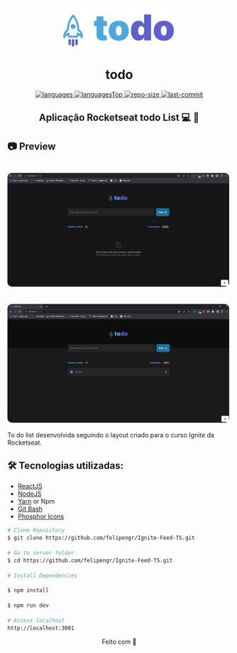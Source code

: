<p align="center" >
<img src="src/assets/Logo.svg" >
</p>
<h1 align="center">
    todo
</h1>

<div align="center">

  <a href="">
    <img src="https://img.shields.io/github/languages/count/felipengr/todo-Iginite.svg?color=5e60ce" alt="languages" >
  </a>

  <a href="">
    <img src="https://img.shields.io/github/languages/top/felipengr/todo-Iginite.svg?color=5e60ce" alt="languagesTop" >
  </a>

  <a href="">
    <img src="https://img.shields.io/github/repo-size/felipengr/todo-Iginite.svg?color=5e60ce" alt="repo-size" >
  </a>

  <a href="">
    <img src="https://img.shields.io/github/last-commit/felipengr/todo-Iginite.svg?color=5e60ce" alt="last-commit" >
  </a>

</div>

<h2 align="center"> Aplicação Rocketseat todo List 💻 🚀 </h2>


<h2>📷 Preview </h2>
<h1 align="center">
  <div style="display: flex; flex-direction: row;">
    <img width="500" style="border-radius: 10px" height="auto" alt="Class-02" title="Class-02" src="public/preview.gif" />
  <div>
</h1>

<h1 align="center">
  <div style="display: flex; flex-direction: row;">
    <img width="500" style="border-radius: 10px" height="auto" alt="Class-02" title="Class-02" src="public/desktop.png" />
  <div>
</h1>

To do list desenvolvida seguindo o layout criado para o curso Ignite da Rocketseat.

<h2 id="technologies"> 🛠 Tecnologias utilizadas: </h2>

- [ReactJS](https://reactjs.org)
- [NodeJS](https://nodejs.org/en/)
- [Yarn](https://yarnpkg.com) or Npm
- [Git Bash](https://gitforwindows.org/)
- [Phosphor Icons](https://www.google.com/url?sa=t&rct=j&q=&esrc=s&source=web&cd=&cad=rja&uact=8&ved=2ahUKEwjFm-TeifD7AhWyr5UCHVSZA1wQFnoECBAQAQ&url=https%3A%2F%2Fphosphoricons.com%2F&usg=AOvVaw0B6_0g-qmH9oxUW4xxfnJG)


```bash
# Clone Repository
$ git clone https://github.com/felipengr/Ignite-Feed-TS.git

# Go to server folder
$ cd https://github.com/felipengr/Ignite-Feed-TS.git

# Install Dependencies

$ npm install

$ npm run dev

# Access localhost
http://localhost:3001
```

<p align="center">
  Feito com 💜
</p>